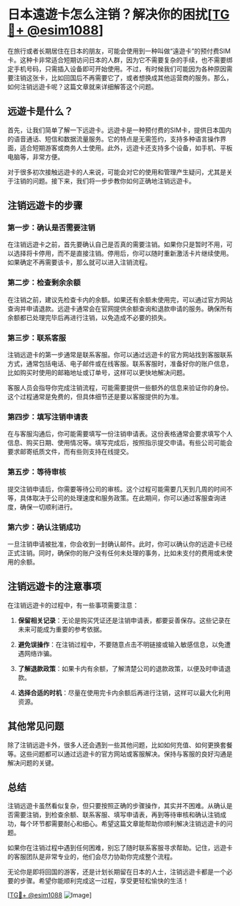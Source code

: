 # 日本遠遊卡怎么注销？解决你的困扰[[TG💪+ @esim1088](https://t.me/s/esim1088)]

在旅行或者长期居住在日本的朋友，可能会使用到一种叫做“遠遊卡”的预付费SIM卡。这种卡非常适合短期访问日本的人群，因为它不需要复杂的手续，也不需要绑定手机号码，只需插入设备即可开始使用。不过，有时候我们可能因为各种原因需要注销这张卡，比如回国后不再需要它了，或者想换成其他运营商的服务。那么，如何注销远遊卡呢？这篇文章就来详细解答这个问题。

## 远遊卡是什么？

首先，让我们简单了解一下远遊卡。远遊卡是一种预付费的SIM卡，提供日本国内的语音通话、短信和数据流量服务。它的特点是无需签约，支持多种语言操作界面，适合短期游客或商务人士使用。此外，远遊卡还支持多个设备，如手机、平板电脑等，非常方便。

对于很多初次接触远遊卡的人来说，可能会对它的使用和管理产生疑问，尤其是关于注销的问题。接下来，我们将一步步教你如何正确地注销远遊卡。

## 注销远遊卡的步骤

### 第一步：确认是否需要注销

在注销远遊卡之前，首先要确认自己是否真的需要注销。如果你只是暂时不用，可以选择将卡停用，而不是直接注销。停用后，你可以随时重新激活卡片继续使用。如果确定不再需要该卡，那么就可以进入注销流程。

### 第二步：检查剩余余额

在注销之前，建议先检查卡内的余额。如果还有余额未使用完，可以通过官方网站查询并申请退款。远遊卡通常会在官网提供余额查询和退款申请的服务。确保所有余额都已处理完毕后再进行注销，以免造成不必要的损失。

### 第三步：联系客服

注销远遊卡的第一步通常是联系客服。你可以通过远遊卡的官方网站找到客服联系方式，通常包括电话、电子邮件或在线客服。联系客服时，准备好你的账户信息，比如购买时使用的邮箱地址或订单号，这样可以更快地解决问题。

客服人员会指导你完成注销流程，可能需要提供一些额外的信息来验证你的身份。这个过程通常是免费的，但具体细节还是要以客服提供的为准。

### 第四步：填写注销申请表

在与客服沟通后，你可能需要填写一份注销申请表。这份表格通常会要求填写个人信息、购买日期、使用情况等。填写完成后，按照指示提交申请。有些公司可能会要求邮寄纸质文件，而有些则支持在线提交。

### 第五步：等待审核

提交注销申请后，你需要等待公司的审核。这个过程可能需要几天到几周的时间不等，具体取决于公司的处理速度和服务政策。在此期间，你可以通过客服查询进度，确保一切顺利进行。

### 第六步：确认注销成功

一旦注销申请被批准，你会收到一封确认邮件。此时，你可以确认你的远遊卡已经正式注销。同时，确保你的账户没有任何未处理的事务，比如未支付的费用或未使用的余额。

## 注销远遊卡的注意事项

在注销远遊卡的过程中，有一些事项需要注意：

1. **保留相关记录**：无论是购买凭证还是注销申请表，都要妥善保存。这些记录在未来可能成为重要的参考依据。
   
2. **避免误操作**：在注销过程中，不要随意点击不明链接或输入敏感信息，以免遭遇网络诈骗。

3. **了解退款政策**：如果卡内有余额，了解清楚公司的退款政策，以便及时申请退款。

4. **选择合适的时机**：尽量在使用完卡内余额后再进行注销，这样可以最大化利用资源。

## 其他常见问题

除了注销远遊卡外，很多人还会遇到一些其他问题，比如如何充值、如何更换套餐等。这些问题都可以通过远遊卡的官方网站或客服解决。保持与客服的良好沟通是解决问题的关键。

## 总结

注销远遊卡虽然看似复杂，但只要按照正确的步骤操作，其实并不困难。从确认是否需要注销，到检查余额、联系客服、填写申请表，再到等待审核和确认注销成功，每个环节都需要耐心和细心。希望这篇文章能帮助你顺利解决注销远遊卡的问题。

如果你在注销过程中遇到任何困难，别忘了随时联系客服寻求帮助。记住，远遊卡的客服团队是非常专业的，他们会尽力协助你完成整个流程。

无论你是即将回国的游客，还是计划长期留在日本的人士，注销远遊卡都是一个必要的步骤。希望你能顺利完成这一过程，享受更轻松愉快的生活！

[[TG💪+ @esim1088](https://t.me/s/esim1088) ![Image](https://i.postimg.cc/4NQfJmqS/Snipaste-2025-05-13-00-14-12.png)]